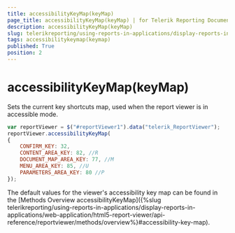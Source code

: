 ```yaml
---
title: accessibilityKeyMap(keyMap)
page_title: accessibilityKeyMap(keyMap) | for Telerik Reporting Documentation
description: accessibilityKeyMap(keyMap)
slug: telerikreporting/using-reports-in-applications/display-reports-in-applications/web-application/html5-report-viewer/api-reference/reportviewer/methods/accessibilitykeymap(keymap)
tags: accessibilitykeymap(keymap)
published: True
position: 2
---
```


# accessibilityKeyMap(keyMap)

Sets the current key shortcuts map, used when the report viewer is in accessible mode. 

    
````js
var reportViewer = $("#reportViewer1").data("telerik_ReportViewer");
reportViewer.accessibilityKeyMap(
{
    CONFIRM_KEY: 32,
    CONTENT_AREA_KEY: 82, //R
    DOCUMENT_MAP_AREA_KEY: 77, //M
    MENU_AREA_KEY: 85, //U
    PARAMETERS_AREA_KEY: 80 //P
});
````

The default values for the viewer's accessibility key map can be found in the [Methods Overview accessibilityKeyMap]({%slug telerikreporting/using-reports-in-applications/display-reports-in-applications/web-application/html5-report-viewer/api-reference/reportviewer/methods/overview%}#accessibility-key-map).
